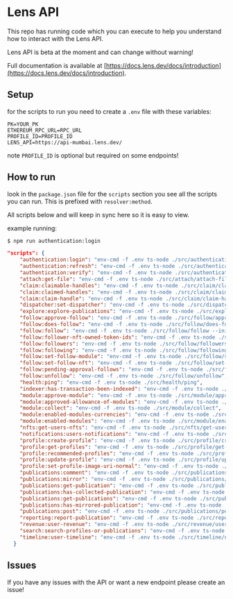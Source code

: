 # Lens API

This repo has running code which you can execute to help you understand how to interact with the Lens API.

Lens API is beta at the moment and can change without warning!

Full documentation is available at [https://docs.lens.dev/docs/introduction](https://docs.lens.dev/docs/introduction).

## Setup

for the scripts to run you need to create a `.env` file with these variables:

```
PK=YOUR_PK
ETHEREUM_RPC_URL=RPC_URL
PROFILE_ID=PROFILE_ID
LENS_API=https://api-mumbai.lens.dev/
```

note `PROFILE_ID` is optional but required on some endpoints!

## How to run

look in the `package.json` file for the `scripts` section you see all the scripts you can run. This is prefixed with `resolver:method`.

All scripts below and will keep in sync here so it is easy to view.

example running:

```bash
$ npm run authentication:login
```

```json
"scripts": {
    "authentication:login": "env-cmd -f .env ts-node ./src/authentication/login --init",
    "authentication:refresh": "env-cmd -f .env ts-node ./src/authentication/refresh",
    "authentication:verify": "env-cmd -f .env ts-node ./src/authentication/verify",
    "attach:get-file": "env-cmd -f .env ts-node ./src/attach/attach-file",
    "claim:claimable-handles": "env-cmd -f .env ts-node ./src/claim/claimable-handles",
    "claim:claimed-handles": "env-cmd -f .env ts-node ./src/claim/claimed-handles",
    "claim:claim-handle": "env-cmd -f .env ts-node ./src/claim/claim-handle",
    "dispatcher:set-dispatcher": "env-cmd -f .env ts-node ./src/dispatcher/set-dispatcher",
    "explore:explore-publications": "env-cmd -f .env ts-node ./src/explore/explore-publications",
    "follow:approve-follow": "env-cmd -f .env ts-node ./src/follow/approve-follow",
    "follow:does-follow": "env-cmd -f .env ts-node ./src/follow/does-follow",
    "follow:follow": "env-cmd -f .env ts-node ./src/follow/follow --init",
    "follow:follower-nft-owned-token-ids": "env-cmd -f .env ts-node ./src/follow/follower-nft-owned-token-ids",
    "follow:followers": "env-cmd -f .env ts-node ./src/follow/followers",
    "follow:following": "env-cmd -f .env ts-node ./src/follow/following",
    "follow:set-follow-module": "env-cmd -f .env ts-node ./src/follow/set-follow-module",
    "follow:set-follow-nft": "env-cmd -f .env ts-node ./src/follow/set-follow-nft",
    "follow:pending-approval-follows": "env-cmd -f .env ts-node ./src/follow/pending-approval-follows --init",
    "follow:unfollow": "env-cmd -f .env ts-node ./src/follow/unfollow",
    "health:ping": "env-cmd -f .env ts-node ./src/health/ping",
    "indexer:has-transaction-been-indexed": "env-cmd -f .env ts-node ./src/indexer/has-transaction-been-indexed --init",
    "module:approve-module": "env-cmd -f .env ts-node ./src/module/approve-module --init",
    "module:approved-allowance-of-modules": "env-cmd -f .env ts-node ./src/module/approved-allowance-of-modules",
    "module:collect": "env-cmd -f .env ts-node ./src/module/collect",
    "module:enabled-modules-currencies": "env-cmd -f .env ts-node ./src/module/enabled-modules-currencies --init",
    "module:enabled-modules": "env-cmd -f .env ts-node ./src/module/enabled-modules --init",
    "nfts:get-users-nfts": "env-cmd -f .env ts-node ./src/nfts/get-users-nfts",
    "notifications:users-notifications": "env-cmd -f .env ts-node ./src/notifications/users-notifications",
    "profile:create-profile": "env-cmd -f .env ts-node ./src/profile/create-profile",
    "profile:get-profiles": "env-cmd -f .env ts-node ./src/profile/get-profiles --init",
    "profile:recommended-profiles": "env-cmd -f .env ts-node ./src/profile/recommended-profiles",
    "profile:update-profile": "env-cmd -f .env ts-node ./src/profile/update-profile",
    "profile:set-profile-image-uri-normal": "env-cmd -f .env ts-node ./src/profile/set-profile-image-uri-normal",
    "publications:comment": "env-cmd -f .env ts-node ./src/publications/comment",
    "publications:mirror": "env-cmd -f .env ts-node ./src/publications/mirror",
    "publications:get-publication": "env-cmd -f .env ts-node ./src/publications/get-publication",
    "publications:has-collected-publication": "env-cmd -f .env ts-node ./src/publications/has-collected-publication",
    "publications:get-publications": "env-cmd -f .env ts-node ./src/publications/get-publications",
    "publications:has-mirrored-publication": "env-cmd -f .env ts-node ./src/publications/has-mirrored-publication",
    "publications:post": "env-cmd -f .env ts-node ./src/publications/post",
    "reporting:report-publication": "env-cmd -f .env ts-node ./src/reporting/report-publication",
    "revenue:user-revenue": "env-cmd -f .env ts-node ./src/revenue/user-revenue",
    "search:search-profiles-or-publications": "env-cmd -f .env ts-node ./src/search/search-profiles-or-publications",
    "timeline:user-timeline": "env-cmd -f .env ts-node ./src/timeline/user-timeline"
  }
```

## Issues

If you have any issues with the API or want a new endpoint please create an issue!
